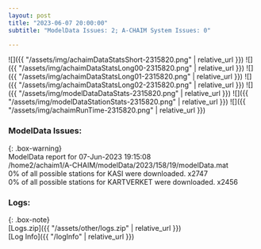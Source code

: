 ```yaml
---
layout: post
title: "2023-06-07 20:00:00"
subtitle: "ModelData Issues: 2; A-CHAIM System Issues: 0"

---
```


![]({{ "/assets/img/achaimDataStatsShort-2315820.png" | relative_url }})
![]({{ "/assets/img/achaimDataStatsLong00-2315820.png" | relative_url }})
![]({{ "/assets/img/achaimDataStatsLong01-2315820.png" | relative_url }})
![]({{ "/assets/img/achaimDataStatsLong02-2315820.png" | relative_url }})
![]({{ "/assets/img/modelDataDataStats-2315820.png" | relative_url }})
![]({{ "/assets/img/modelDataStationStats-2315820.png" | relative_url }})
![]({{ "/assets/img/achaimRunTime-2315820.png" | relative_url }})


### ModelData Issues:  
  
{: .box-warning}  
 ModelData report for 07-Jun-2023 19:15:08   
 /home2/achaim1/A-CHAIM/modelData/2023/158/19/modelData.mat   
 0% of all possible stations for KASI were downloaded. x2747   
 0% of all possible stations for KARTVERKET were downloaded. x2456   
  


### Logs:  
  
{: .box-note}  
[Logs.zip]({{ "/assets/other/logs.zip" | relative_url }})  
[Log Info]({{ "/logInfo" | relative_url }})  
